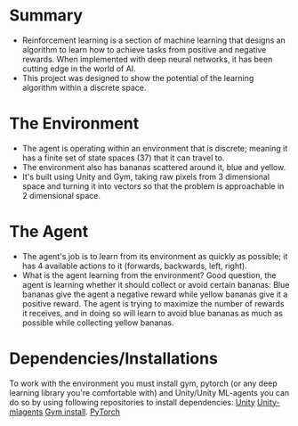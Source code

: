 # Summary
 - Reinforcement learning is a section of machine learning that designs an algorithm to learn how to achieve tasks from positive and negative rewards. When implemented with deep neural networks, it has been cutting edge in the world of AI. 
 - This project was designed to show the potential of the learning algorithm within a discrete space.

# The Environment
- The agent is operating within an environment that is discrete; meaning it has a finite set of state spaces (37) that it can travel to. 
- The environment also has bananas scattered around it, blue and yellow.
- It's built using Unity and Gym, taking raw pixels from 3 dimensional space and turning it into vectors so that the problem is approachable in 2 dimensional space.

# The Agent
- The agent's job is to learn from its environment as quickly as possible; it has 4 available actions to it (forwards, backwards, left, right).
- What is the agent learning from the environment? Good question, the agent is learning whether it should collect or avoid certain bananas: Blue bananas give the agent a negative reward while yellow bananas give it a positive reward. The agent is trying to maximize the number of rewards it receives, and in doing so will learn to avoid blue bananas as much as possible while collecting yellow bananas.


# Dependencies/Installations
To work with the environment you must install gym, pytorch (or any deep learning library you're comfortable with) and Unity/Unity ML-agents you can do so by using following repositories to install dependencies:
[Unity](https://unity3d.com/get-unity/download)
[Unity-mlagents](https://github.com/Unity-Technologies/ml-agents/blob/main/docs/Readme.md)
[Gym install](https://github.com/openai/gym).
[PyTorch](https://pytorch.org/)

